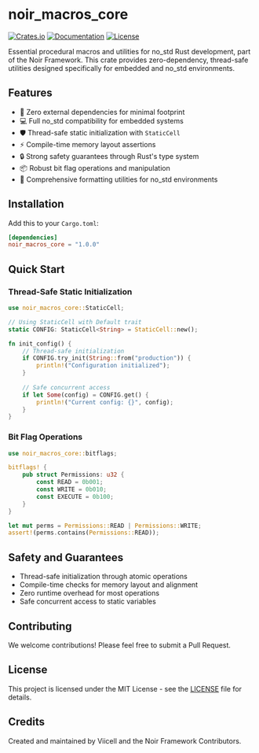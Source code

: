 # noir_macros_core

[![Crates.io](https://img.shields.io/crates/v/noir_macros_core.svg)](https://crates.io/crates/noir_macros_core)
[![Documentation](https://docs.rs/noir_macros_core/badge.svg)](https://docs.rs/noir_macros_core)
[![License](https://img.shields.io/badge/license-MIT-blue.svg)](LICENSE)

Essential procedural macros and utilities for no_std Rust development, part of the Noir Framework. This crate provides zero-dependency, thread-safe utilities designed specifically for embedded and no_std environments.

## Features

- 🚀 Zero external dependencies for minimal footprint
- 💻 Full no_std compatibility for embedded systems
- 🛡️ Thread-safe static initialization with `StaticCell`
- ⚡ Compile-time memory layout assertions
- 🔒 Strong safety guarantees through Rust's type system
- 📦 Robust bit flag operations and manipulation
- 🧰 Comprehensive formatting utilities for no_std environments

## Installation

Add this to your `Cargo.toml`:

```toml
[dependencies]
noir_macros_core = "1.0.0"
```

## Quick Start

### Thread-Safe Static Initialization

```rust
use noir_macros_core::StaticCell;

// Using StaticCell with Default trait
static CONFIG: StaticCell<String> = StaticCell::new();

fn init_config() {
    // Thread-safe initialization
    if CONFIG.try_init(String::from("production")) {
        println!("Configuration initialized");
    }
    
    // Safe concurrent access
    if let Some(config) = CONFIG.get() {
        println!("Current config: {}", config);
    }
}
```

### Bit Flag Operations

```rust
use noir_macros_core::bitflags;

bitflags! {
    pub struct Permissions: u32 {
        const READ = 0b001;
        const WRITE = 0b010;
        const EXECUTE = 0b100;
    }
}

let mut perms = Permissions::READ | Permissions::WRITE;
assert!(perms.contains(Permissions::READ));
```

## Safety and Guarantees

- Thread-safe initialization through atomic operations
- Compile-time checks for memory layout and alignment
- Zero runtime overhead for most operations
- Safe concurrent access to static variables

## Contributing

We welcome contributions! Please feel free to submit a Pull Request.

## License

This project is licensed under the MIT License - see the [LICENSE](LICENSE) file for details.

## Credits

Created and maintained by Viicell and the Noir Framework Contributors.
